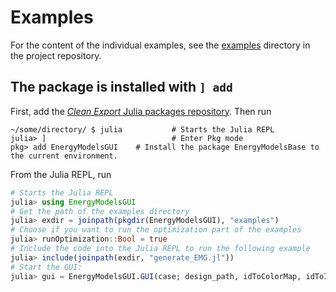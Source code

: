# Examples

For the content of the individual examples, see the [examples](https://gitlab.sintef.no/clean_export/energymodelsgui.jl/-/tree/main/examples) directory in the project repository.

## The package is installed with `] add`

First, add the [*Clean Export* Julia packages repository](https://gitlab.sintef.no/clean_export/registrycleanexport). Then run 
```
~/some/directory/ $ julia           # Starts the Julia REPL
julia> ]                            # Enter Pkg mode 
pkg> add EnergyModelsGUI    # Install the package EnergyModelsBase to the current environment.
```
From the Julia REPL, run
```julia
# Starts the Julia REPL
julia> using EnergyModelsGUI
# Get the path of the examples directory
julia> exdir = joinpath(pkgdir(EnergyModelsGUI), "examples")
# Choose if you want to run the optimization part of the examples
julia> runOptimization::Bool = true
# Include the code into the Julia REPL to run the following example
julia> include(joinpath(exdir, "generate_EMG.jl"))
# Start the GUI:
julia> gui = EnergyModelsGUI.GUI(case; design_path, idToColorMap, idToIconMap, model = m)
```
